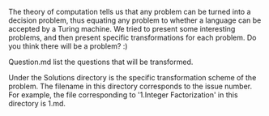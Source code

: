 The theory of computation tells us that any problem can be turned into a decision problem, thus equating any problem to whether a language can be accepted by a Turing machine. We tried to present some interesting problems, and then present specific transformations for each problem.
Do you think there will be a problem? :)

Question.md list the questions that will be transformed.

Under the Solutions directory is the specific transformation scheme of the problem. The filename in this directory corresponds to the issue number. For example, the file corresponding to '1.Integer Factorization' in this directory is 1.md.
